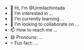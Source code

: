 - 👋 Hi, I’m @Urmilachintada
- 👀 I’m interested in ...
- 🌱 I’m currently learning ...
- 💞️ I’m looking to collaborate on ...
- 📫 How to reach me ...
- 😄 Pronouns: ...
- ⚡ Fun fact: ...

<!---
Urmilachintada/Urmilachintada is a ✨ special ✨ repository because its `README.md` (this file) appears on your GitHub profile.
You can click the Preview link to take a look at your changes.
--->
